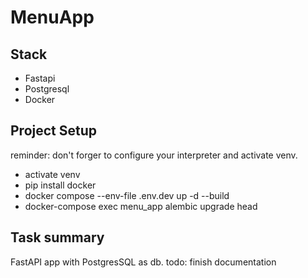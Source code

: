 # MenuApp
## Stack
- Fastapi
- Postgresql
- Docker
## Project Setup     
reminder: don't forger to configure your interpreter and activate venv.   
- activate venv    
- pip install docker    
- docker compose --env-file .env.dev up -d --build
- docker-compose exec menu_app alembic upgrade head   
## Task summary    
FastAPI app with PostgresSQL as db.
todo: finish documentation

